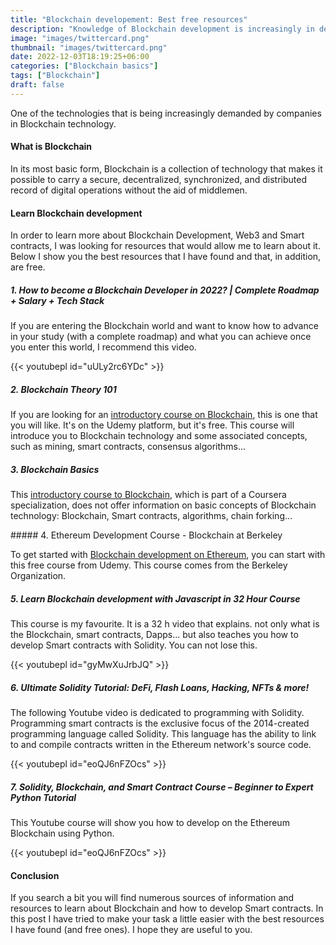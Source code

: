 ```yaml
---
title: "Blockchain developement: Best free resources"
description: "Knowledge of Blockchain development is increasingly in demand by companies. Here you have some of the best free content to learn about Blockchain, Web3, Smart Contracts..."
image: "images/twittercard.png"
thumbnail: "images/twittercard.png"
date: 2022-12-03T18:19:25+06:00
categories: ["Blockchain basics"]
tags: ["Blockchain"]
draft: false
---
```


One of the technologies that is being increasingly demanded by companies in Blockchain technology.

#### What is Blockchain

In its most basic form, Blockchain is a collection of technology that makes it possible to carry a secure, decentralized, synchronized, and distributed record of digital operations without the aid of middlemen.

#### Learn Blockchain development

In order to learn more about Blockchain Development, Web3 and Smart contracts, I was looking for resources that would allow me to learn about it. Below I show you the best resources that I have found and that, in addition, are free.

##### 1. How to become a Blockchain Developer in 2022? | Complete Roadmap + Salary + Tech Stack

If you are entering the Blockchain world and want to know how to advance in your study (with a complete roadmap) and what you can achieve once you enter this world, I recommend this video.

{{< youtubepl id="uULy2rc6YDc" >}}

##### 2. Blockchain Theory 101

If you are looking for an [introductory course on Blockchain](https://www.udemy.com/course/blockchain-theory-101/), this is one that you will like. It's on the Udemy platform, but it's free.
This course will introduce you to Blockchain technology and some associated concepts, such as mining, smart contracts, consensus algorithms...


##### 3. Blockchain Basics

This [introductory course to Blockchain](https://www.coursera.org/learn/blockchain-basics), which is part of a Coursera specialization, does not offer information on basic concepts of Blockchain technology: Blockchain, Smart contracts, algorithms, chain forking...

##### 4. Ethereum Development Course - Blockchain at Berkeley

To get started with [Blockchain development on Ethereum](https://www.udemy.com/course/ethereum-development-course-blockchain-at-berkeley), you can start with this free course from Udemy. This course comes from the Berkeley Organization.

##### 5. Learn Blockchain development with Javascript in 32 Hour Course

This course is my favourite. It is a 32 h video that explains. not only what is the Blockchain, smart contracts, Dapps... but also teaches you how to develop Smart contracts with Solidity. You can not lose this.

{{< youtubepl id="gyMwXuJrbJQ" >}}

##### 6. Ultimate Solidity Tutorial: DeFi, Flash Loans, Hacking, NFTs & more!

The following Youtube video is dedicated to programming with Solidity. Programming smart contracts is the exclusive focus of the 2014-created programming language called Solidity. This language has the ability to link to and compile contracts written in the Ethereum network's source code.

{{< youtubepl id="eoQJ6nFZOcs" >}}

##### 7. Solidity, Blockchain, and Smart Contract Course – Beginner to Expert Python Tutorial


This Youtube course will show you how to develop on the Ethereum Blockchain using Python.

{{< youtubepl id="eoQJ6nFZOcs" >}}

#### Conclusion

If you search a bit you will find numerous sources of information and resources to learn about Blockchain and how to develop Smart contracts. In this post I have tried to make your task a little easier with the best resources I have found (and free ones). I hope they are useful to you.
